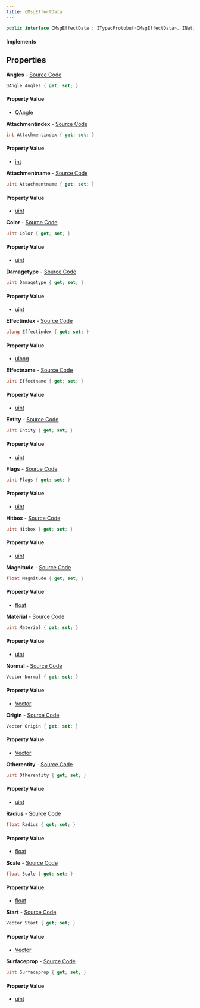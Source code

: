 ```yaml
---
title: CMsgEffectData
---
```


```csharp
public interface CMsgEffectData : ITypedProtobuf<CMsgEffectData>, INativeHandle
```

#### Implements

## Properties

**Angles** - [Source Code](https://github.com/swiftly-solution/swiftlys2/blob/main/managed/src/SwiftlyS2.Generated/Protobufs/Interfaces/CMsgEffectData.cs#L22)

```csharp
QAngle Angles { get; set; }
```

#### Property Value

- [QAngle](/docs/api/shared/natives/qangle)

**Attachmentindex** - [Source Code](https://github.com/swiftly-solution/swiftlys2/blob/main/managed/src/SwiftlyS2.Generated/Protobufs/Interfaces/CMsgEffectData.cs#L61)

```csharp
int Attachmentindex { get; set; }
```

#### Property Value

- [int](https://learn.microsoft.com/dotnet/api/system.int32)

**Attachmentname** - [Source Code](https://github.com/swiftly-solution/swiftlys2/blob/main/managed/src/SwiftlyS2.Generated/Protobufs/Interfaces/CMsgEffectData.cs#L67)

```csharp
uint Attachmentname { get; set; }
```

#### Property Value

- [uint](https://learn.microsoft.com/dotnet/api/system.uint32)

**Color** - [Source Code](https://github.com/swiftly-solution/swiftlys2/blob/main/managed/src/SwiftlyS2.Generated/Protobufs/Interfaces/CMsgEffectData.cs#L55)

```csharp
uint Color { get; set; }
```

#### Property Value

- [uint](https://learn.microsoft.com/dotnet/api/system.uint32)

**Damagetype** - [Source Code](https://github.com/swiftly-solution/swiftlys2/blob/main/managed/src/SwiftlyS2.Generated/Protobufs/Interfaces/CMsgEffectData.cs#L46)

```csharp
uint Damagetype { get; set; }
```

#### Property Value

- [uint](https://learn.microsoft.com/dotnet/api/system.uint32)

**Effectindex** - [Source Code](https://github.com/swiftly-solution/swiftlys2/blob/main/managed/src/SwiftlyS2.Generated/Protobufs/Interfaces/CMsgEffectData.cs#L43)

```csharp
ulong Effectindex { get; set; }
```

#### Property Value

- [ulong](https://learn.microsoft.com/dotnet/api/system.uint64)

**Effectname** - [Source Code](https://github.com/swiftly-solution/swiftlys2/blob/main/managed/src/SwiftlyS2.Generated/Protobufs/Interfaces/CMsgEffectData.cs#L64)

```csharp
uint Effectname { get; set; }
```

#### Property Value

- [uint](https://learn.microsoft.com/dotnet/api/system.uint32)

**Entity** - [Source Code](https://github.com/swiftly-solution/swiftlys2/blob/main/managed/src/SwiftlyS2.Generated/Protobufs/Interfaces/CMsgEffectData.cs#L25)

```csharp
uint Entity { get; set; }
```

#### Property Value

- [uint](https://learn.microsoft.com/dotnet/api/system.uint32)

**Flags** - [Source Code](https://github.com/swiftly-solution/swiftlys2/blob/main/managed/src/SwiftlyS2.Generated/Protobufs/Interfaces/CMsgEffectData.cs#L58)

```csharp
uint Flags { get; set; }
```

#### Property Value

- [uint](https://learn.microsoft.com/dotnet/api/system.uint32)

**Hitbox** - [Source Code](https://github.com/swiftly-solution/swiftlys2/blob/main/managed/src/SwiftlyS2.Generated/Protobufs/Interfaces/CMsgEffectData.cs#L52)

```csharp
uint Hitbox { get; set; }
```

#### Property Value

- [uint](https://learn.microsoft.com/dotnet/api/system.uint32)

**Magnitude** - [Source Code](https://github.com/swiftly-solution/swiftlys2/blob/main/managed/src/SwiftlyS2.Generated/Protobufs/Interfaces/CMsgEffectData.cs#L34)

```csharp
float Magnitude { get; set; }
```

#### Property Value

- [float](https://learn.microsoft.com/dotnet/api/system.single)

**Material** - [Source Code](https://github.com/swiftly-solution/swiftlys2/blob/main/managed/src/SwiftlyS2.Generated/Protobufs/Interfaces/CMsgEffectData.cs#L49)

```csharp
uint Material { get; set; }
```

#### Property Value

- [uint](https://learn.microsoft.com/dotnet/api/system.uint32)

**Normal** - [Source Code](https://github.com/swiftly-solution/swiftlys2/blob/main/managed/src/SwiftlyS2.Generated/Protobufs/Interfaces/CMsgEffectData.cs#L19)

```csharp
Vector Normal { get; set; }
```

#### Property Value

- [Vector](/docs/api/shared/natives/vector)

**Origin** - [Source Code](https://github.com/swiftly-solution/swiftlys2/blob/main/managed/src/SwiftlyS2.Generated/Protobufs/Interfaces/CMsgEffectData.cs#L13)

```csharp
Vector Origin { get; set; }
```

#### Property Value

- [Vector](/docs/api/shared/natives/vector)

**Otherentity** - [Source Code](https://github.com/swiftly-solution/swiftlys2/blob/main/managed/src/SwiftlyS2.Generated/Protobufs/Interfaces/CMsgEffectData.cs#L28)

```csharp
uint Otherentity { get; set; }
```

#### Property Value

- [uint](https://learn.microsoft.com/dotnet/api/system.uint32)

**Radius** - [Source Code](https://github.com/swiftly-solution/swiftlys2/blob/main/managed/src/SwiftlyS2.Generated/Protobufs/Interfaces/CMsgEffectData.cs#L37)

```csharp
float Radius { get; set; }
```

#### Property Value

- [float](https://learn.microsoft.com/dotnet/api/system.single)

**Scale** - [Source Code](https://github.com/swiftly-solution/swiftlys2/blob/main/managed/src/SwiftlyS2.Generated/Protobufs/Interfaces/CMsgEffectData.cs#L31)

```csharp
float Scale { get; set; }
```

#### Property Value

- [float](https://learn.microsoft.com/dotnet/api/system.single)

**Start** - [Source Code](https://github.com/swiftly-solution/swiftlys2/blob/main/managed/src/SwiftlyS2.Generated/Protobufs/Interfaces/CMsgEffectData.cs#L16)

```csharp
Vector Start { get; set; }
```

#### Property Value

- [Vector](/docs/api/shared/natives/vector)

**Surfaceprop** - [Source Code](https://github.com/swiftly-solution/swiftlys2/blob/main/managed/src/SwiftlyS2.Generated/Protobufs/Interfaces/CMsgEffectData.cs#L40)

```csharp
uint Surfaceprop { get; set; }
```

#### Property Value

- [uint](https://learn.microsoft.com/dotnet/api/system.uint32)

